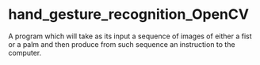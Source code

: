 # hand_gesture_recognition_OpenCV
A program which will take as its input a sequence of images of either a fist or a palm and then produce from such sequence an instruction to the computer.
